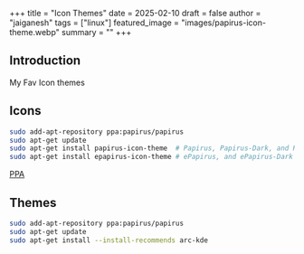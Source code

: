 +++
title = "Icon Themes"
date = 2025-02-10
draft = false
author = "jaiganesh"
tags = ["linux"]
featured_image = "images/papirus-icon-theme.webp"
summary = ""
+++

## Introduction

My Fav Icon themes

## Icons

```bash
sudo add-apt-repository ppa:papirus/papirus
sudo apt-get update
sudo apt-get install papirus-icon-theme  # Papirus, Papirus-Dark, and Papirus-Light
sudo apt-get install epapirus-icon-theme # ePapirus, and ePapirus-Dark for elementaryOS only
```

[PPA](https://launchpad.net/~papirus/+archive/ubuntu/papirus)

## Themes

```bash
sudo add-apt-repository ppa:papirus/papirus
sudo apt-get update
sudo apt-get install --install-recommends arc-kde
```

